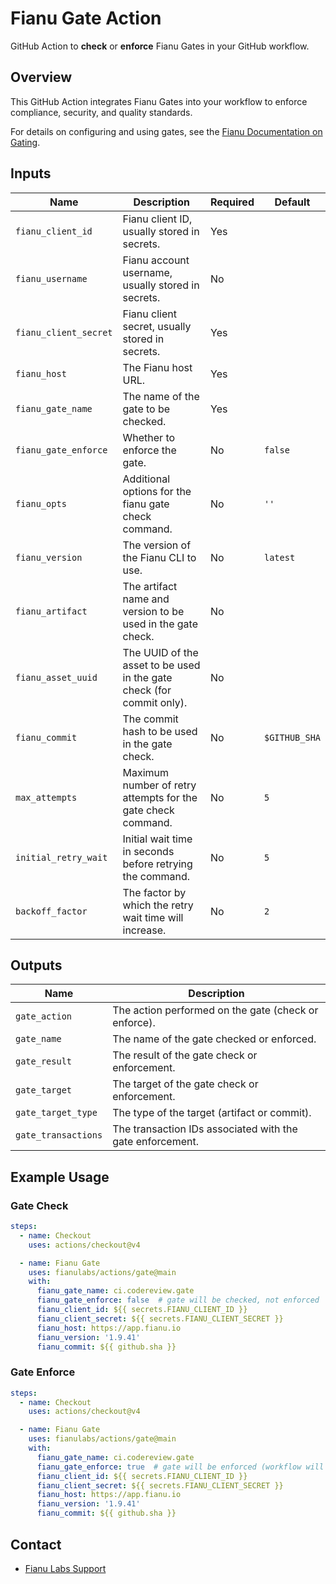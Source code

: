 # Fianu Gate Action

GitHub Action to **check** or **enforce** Fianu Gates in your GitHub workflow.

## Overview

This GitHub Action integrates Fianu Gates into your workflow to enforce compliance, security, and quality standards.

For details on configuring and using gates, see the [Fianu Documentation on Gating](https://docs.fianu.io/gating/gating).

## Inputs

| Name                  | Description                                                           | Required | Default       |
|-----------------------|-----------------------------------------------------------------------|----------|---------------|
| `fianu_client_id`     | Fianu client ID, usually stored in secrets.                           | Yes      |               |
| `fianu_username`      | Fianu account username, usually stored in secrets.                    | No       |               |
| `fianu_client_secret` | Fianu client secret, usually stored in secrets.                       | Yes      |               |
| `fianu_host`          | The Fianu host URL.                                                   | Yes      |               |
| `fianu_gate_name`     | The name of the gate to be checked.                                   | Yes      |               |
| `fianu_gate_enforce`  | Whether to enforce the gate.                                          | No       | `false`       |
| `fianu_opts`          | Additional options for the fianu gate check command.                  | No       | `''`          |
| `fianu_version`       | The version of the Fianu CLI to use.                                  | No       | `latest`      |
| `fianu_artifact`      | The artifact name and version to be used in the gate check.           | No       |               |
| `fianu_asset_uuid`    | The UUID of the asset to be used in the gate check (for commit only). | No       |               |
| `fianu_commit`        | The commit hash to be used in the gate check.                         | No       | `$GITHUB_SHA` |
| `max_attempts`        | Maximum number of retry attempts for the gate check command.          | No       | `5`           |
| `initial_retry_wait`  | Initial wait time in seconds before retrying the command.             | No       | `5`           |
| `backoff_factor`      | The factor by which the retry wait time will increase.                | No       | `2`           |

## Outputs

| Name                | Description                                               |
|---------------------|-----------------------------------------------------------|
| `gate_action`       | The action performed on the gate (check or enforce).      |
| `gate_name`         | The name of the gate checked or enforced.                 |
| `gate_result`       | The result of the gate check or enforcement.              |
| `gate_target`       | The target of the gate check or enforcement.              |
| `gate_target_type`  | The type of the target (artifact or commit).              |
| `gate_transactions` | The transaction IDs associated with the gate enforcement. |

## Example Usage

### Gate Check

```yaml
steps:
  - name: Checkout
    uses: actions/checkout@v4

  - name: Fianu Gate
    uses: fianulabs/actions/gate@main
    with:
      fianu_gate_name: ci.codereview.gate
      fianu_gate_enforce: false  # gate will be checked, not enforced
      fianu_client_id: ${{ secrets.FIANU_CLIENT_ID }}
      fianu_client_secret: ${{ secrets.FIANU_CLIENT_SECRET }}
      fianu_host: https://app.fianu.io
      fianu_version: '1.9.41'
      fianu_commit: ${{ github.sha }}
```

### Gate Enforce

```yaml
steps:
  - name: Checkout
    uses: actions/checkout@v4

  - name: Fianu Gate
    uses: fianulabs/actions/gate@main
    with:
      fianu_gate_name: ci.codereview.gate
      fianu_gate_enforce: true  # gate will be enforced (workflow will fail if the gate is not passed)
      fianu_client_id: ${{ secrets.FIANU_CLIENT_ID }}
      fianu_client_secret: ${{ secrets.FIANU_CLIENT_SECRET }}
      fianu_host: https://app.fianu.io
      fianu_version: '1.9.41'
      fianu_commit: ${{ github.sha }}
```

## Contact

- [Fianu Labs Support](mailto:support@fianu.io)
